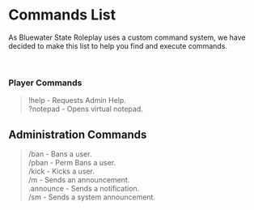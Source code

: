 # Commands List
As Bluewater State Roleplay uses a custom command system, we have decided to make this list to help you find and execute commands. 

<br>

### Player Commands
> !help - Requests Admin Help.<br>
> ?notepad - Opens virtual notepad.<br>

## Administration Commands
> /ban - Bans a user.<br>
> /pban - Perm Bans a user.<br>
> /kick - Kicks a user.<br>
> /m - Sends an announcement.<br>
> .announce - Sends a notification.<br>
> /sm - Sends a system announcement.<br>
